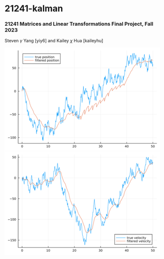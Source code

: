 # 21241-kalman
### 21241 Matrices and Linear Transformations Final Project, Fall 2023

Steven $\gamma$ Yang [yiy6] and Kailey $\chi$ Hua [kaileyhu]



![position](https://github.com/kaileyhh/21241-kalman/blob/main/pos_plot.png)
![velocity](https://github.com/kaileyhh/21241-kalman/blob/main/vel_plot.png)
